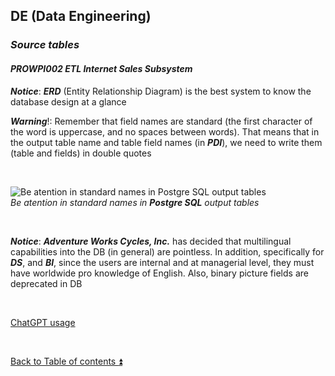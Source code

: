 ## DE (Data Engineering)  

### **_Source tables_**  
 
#### **_PROWPI002 ETL Internet Sales Subsystem_**  

**_Notice_**: **_ERD_** (Entity Relationship Diagram) is the best system to know the database design at a glance 

**_Warning_**!: Remember that field names are standard (the first character of the word is uppercase, and no spaces between words). That means that in the output table name and table field names (in **_PDI_**), we need to write them (table and fields) in double quotes  

<p><br></p>

![Be atention in standard names in Postgre SQL output tables](https://i.imgur.com/bHgo76C.png)  
_Be atention in standard names in **_Postgre SQL_** output tables_  

<p><br></p>

**_Notice_**: **_Adventure Works Cycles, Inc._** has decided that multilingual capabilities into the DB (in general) are pointless. In addition, specifically for **_DS_**, and **_BI_**, since the users are internal and at managerial level, they must have worldwide pro knowledge of English. Also, binary picture fields are deprecated in DB  

<p><br></p> 

[ChatGPT usage](../CHATGPT_USAGE.md)  

<p><br></p>

[Back to Table of contents :arrow_double_up:](../README.md)